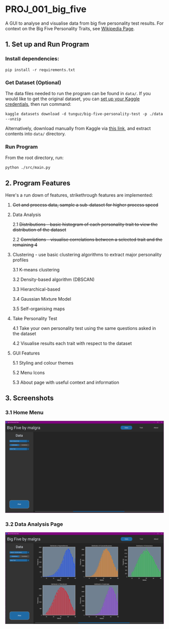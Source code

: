 # PROJ_001_big_five
A GUI to analyse and visualise data from big five personality test results. For context on the Big Five Personality Traits, see [Wikipedia Page](https://en.wikipedia.org/wiki/Big_Five_personality_traits).

## 1. Set up and Run Program



### Install dependencies:

```
pip install -r requirements.txt
```

### Get Dataset (Optional)

The data files needed to run the program can be found in `data/`. If you would like to get the original dataset, you can [set up your Kaggle credentials](https://github.com/Kaggle/kaggle-api#api-credentials), then run command:
```
kaggle datasets download -d tunguz/big-five-personality-test -p ./data --unzip
```

Alternatively, download manually from Kaggle via [this link](https://www.kaggle.com/datasets/tunguz/big-five-personality-test/download?datasetVersionNumber=1), and extract contents into `data/` directory.

### Run Program
From the root directory, run:

```
python ./src/main.py
```





## 2. Program Features

Here's a run down of features, strikethrough features are implemented:

1. ~~Get and process data, sample a sub-dataset for higher process speed~~

2. Data Analysis

    2.1 ~~Distributions - basic histogram of each personality trait to view the distribution of the dataset~~

    2.2 ~~Correlations - visualise correlations between a selected trait and the remaining 4~~


3. Clustering - use basic clustering algorithms to extract major personality profiles

    3.1 K-means clustering

    3.2 Density-based algorithm (DBSCAN)

    3.3 Hierarchical-based

    3.4 Gaussian Mixture Model

    3.5 Self-organising maps

4. Take Personality Test

    4.1 Take your own personality test using the same questions asked in the dataset

    4.2 Visualise results each trait with respect to the dataset

5. GUI Features

    5.1 Styling and colour themes

    5.2 Menu Icons

    5.3 About page with useful context and information


## 3. Screenshots

### 3.1 Home Menu
![Screenshot](images/Screenshot_2023-06-08_1.png)

### 3.2 Data Analysis Page
![Screenshot](images/Screenshot_2023-06-08_2.png)